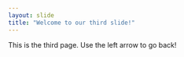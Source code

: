 ```yaml
---
layout: slide
title: "Welcome to our third slide!"
---
```

This is the third page.
Use the left arrow to go back!